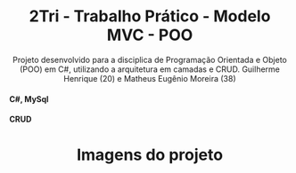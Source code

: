 <h1 align="center">2Tri - Trabalho Prático - Modelo MVC - POO</h1> 
<p align="center">Projeto desenvolvido para a disciplica de Programação Orientada e Objeto (POO) em C#, utilizando a arquitetura em camadas e CRUD. Guilherme Henrique (20) e Matheus Eugênio Moreira (38)</p>
<h4 align="left">C#, MySql</h4> 
<h4 align="left">CRUD</h4> 

<h1 align="center">Imagens do projeto</h1> 
 

